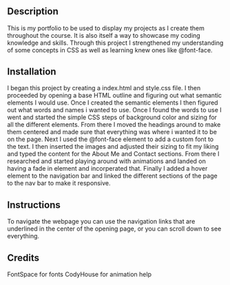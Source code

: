 # <Sam-Kennedys-Professional-Portfolio>

## Description
This is my portfolio to be used to display my projects as I create them throughout the course. It is also itself a way to showcase my coding knowledge and skills. Through this project I strengthened my understanding of some concepts in CSS as well as learning knew ones like @font-face.

## Installation
I began this project by creating a index.html and style.css file. I then proceeded by opening a base HTML outline and figuring out what semantic elements I would use. Once I created the semantic elements I then figured out what words and names i wanted to use. Once I found the words to use I went and started the simple CSS steps of background color and sizing for all the different elements. From there I moved the headings around to make them centered and made sure that everything was where i wanted it to be on the page. Next I used the @font-face element to add a custom font to the text. I then inserted the images and adjusted their sizing to fit my liking and typed the content for the About Me and Contact sections. From there I researched and started playing around with animations and landed on having a fade in element and incorperated that. Finally I added a hover element to the navigation bar and linked the different sections of the page to the nav bar to make it responsive.

## Instructions
To navigate the webpage you can use the navigation links that are underlined in the center of the opening page, or you can scroll down to see everything.

## Credits
FontSpace for fonts
CodyHouse for animation help